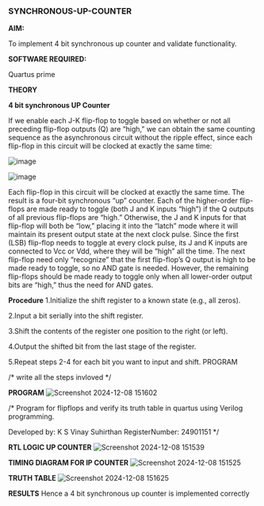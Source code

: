 ### SYNCHRONOUS-UP-COUNTER

**AIM:**

To implement 4 bit synchronous up counter and validate functionality.

**SOFTWARE REQUIRED:**

Quartus prime

**THEORY**

**4 bit synchronous UP Counter**

If we enable each J-K flip-flop to toggle based on whether or not all preceding flip-flop outputs (Q) are “high,” we can obtain the same counting sequence as the asynchronous circuit without the ripple effect, since each flip-flop in this circuit will be clocked at exactly the same time:

![image](https://github.com/naavaneetha/SYNCHRONOUS-UP-COUNTER/assets/154305477/d5db3fa0-e413-404c-b80e-b2f39d82e7e8)


![image](https://github.com/naavaneetha/SYNCHRONOUS-UP-COUNTER/assets/154305477/52cb61eb-d04b-442d-810c-31185a68410b)

Each flip-flop in this circuit will be clocked at exactly the same time.
The result is a four-bit synchronous “up” counter. Each of the higher-order flip-flops are made ready to toggle (both J and K inputs “high”) if the Q outputs of all previous flip-flops are “high.”
Otherwise, the J and K inputs for that flip-flop will both be “low,” placing it into the “latch” mode where it will maintain its present output state at the next clock pulse.
Since the first (LSB) flip-flop needs to toggle at every clock pulse, its J and K inputs are connected to Vcc or Vdd, where they will be “high” all the time.
The next flip-flop need only “recognize” that the first flip-flop’s Q output is high to be made ready to toggle, so no AND gate is needed.
However, the remaining flip-flops should be made ready to toggle only when all lower-order output bits are “high,” thus the need for AND gates.

**Procedure**
1.Initialize the shift register to a known state (e.g., all zeros).

2.Input a bit serially into the shift register.

3.Shift the contents of the register one position to the right (or left).

4.Output the shifted bit from the last stage of the register.

5.Repeat steps 2-4 for each bit you want to input and shift. PROGRAM

/* write all the steps invloved */

**PROGRAM**
![Screenshot 2024-12-08 151602](https://github.com/user-attachments/assets/a1e565c1-32c0-4056-9168-ac4a700ec353)


/* Program for flipflops and verify its truth table in quartus using Verilog programming. 

Developed by: K S Vinay Suhirthan
RegisterNumber: 24901151
*/

**RTL LOGIC UP COUNTER**
![Screenshot 2024-12-08 151539](https://github.com/user-attachments/assets/a01b3b77-724b-47cd-b578-2d14658c5e73)


**TIMING DIAGRAM FOR IP COUNTER**
![Screenshot 2024-12-08 151525](https://github.com/user-attachments/assets/de561512-eb7d-4dc2-b6c3-87baecbd0f04)


**TRUTH TABLE**
![Screenshot 2024-12-08 151625](https://github.com/user-attachments/assets/c72e8b68-a420-4803-a997-0524c8b7c004)


**RESULTS**
Hence a 4 bit synchronous up counter is implemented correctly
